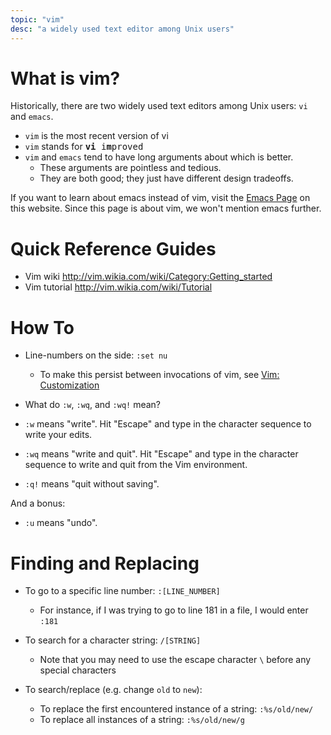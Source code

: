 ```yaml
---
topic: "vim"
desc: "a widely used text editor among Unix users"
---
```


# What is vim?

Historically, there are two widely used text editors among Unix users: `vi` and `emacs`.  

* `vim` is the most recent version of vi
* `vim` stands for <tt><b>vi</b> i<b>m</b>proved</tt>
* `vim` and `emacs` tend to have long arguments about which is better.  
    * These arguments are pointless and tedious.   
    * They are both good; they just have different design tradeoffs.
    
If you want to learn about emacs instead of vim, visit the [Emacs Page](/topics/emacs/) on this website.
Since this page is about vim, we won't mention emacs further.   

# Quick Reference Guides 

* Vim wiki http://vim.wikia.com/wiki/Category:Getting_started
* Vim tutorial http://vim.wikia.com/wiki/Tutorial

# How To

* Line-numbers on the side: `:set nu`  
    * To make this persist between invocations of vim, see [Vim: Customization](/topics/vim_customization/)

* What do  `:w`, `:wq`, and `:wq!` mean?

* `:w` means "write".  Hit "Escape" and type in the character sequence to write your edits.
* `:wq` means "write and quit".  Hit "Escape" and type in the character sequence to write and quit from the Vim environment.
* `:q!` means "quit without saving".  

And a bonus:

* `:u` means "undo".



# Finding and Replacing

* To go to a specific line number: `:[LINE_NUMBER]`
    * For instance, if I was trying to go to line 181 in a file, I would enter `:181`

* To search for a character string: `/[STRING]`
    * Note that you may need to use the escape character `\` before any special characters 

* To search/replace (e.g. change `old` to `new`):
    * To replace the first encountered instance of a string: `:%s/old/new/`
    * To replace all instances of a string: `:%s/old/new/g`
